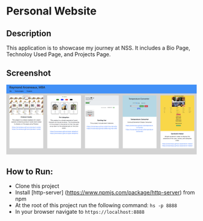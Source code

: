 # Personal Website

## Description
 This application is to showcase my journey at NSS. It includes a Bio Page, Technoloy Used Page, and Projects Page.
 
## Screenshot
![](screenshots/projects.png)
 
 
## How to Run:
  * Clone this project
  * Install [http-server] (https://www.npmjs.com/package/http-server) from npm
  * At the root of this project run the following command: `hs -p 8888`
  * In your browser navigate to `https://localhost:8888`
